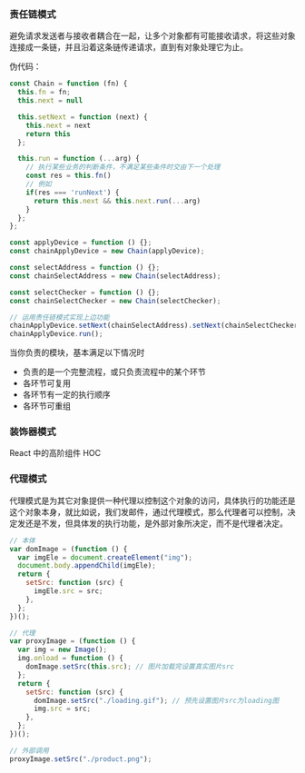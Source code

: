 ### 责任链模式

避免请求发送者与接收者耦合在一起，让多个对象都有可能接收请求，将这些对象连接成一条链，并且沿着这条链传递请求，直到有对象处理它为止。

伪代码：
```javascript
const Chain = function (fn) {
  this.fn = fn;
  this.next = null

  this.setNext = function (next) {
    this.next = next
    return this
  };

  this.run = function (...arg) {
    // 执行某些业务的判断条件，不满足某些条件时交由下一个处理
    const res = this.fn()
    // 例如
    if(res === 'runNext') {
      return this.next && this.next.run(...arg)
    }
  };
};

const applyDevice = function () {};
const chainApplyDevice = new Chain(applyDevice);

const selectAddress = function () {};
const chainSelectAddress = new Chain(selectAddress);

const selectChecker = function () {};
const chainSelectChecker = new Chain(selectChecker);

// 运用责任链模式实现上边功能
chainApplyDevice.setNext(chainSelectAddress).setNext(chainSelectChecker);
chainApplyDevice.run();
```

当你负责的模块，基本满足以下情况时

- 负责的是一个完整流程，或只负责流程中的某个环节
- 各环节可复用
- 各环节有一定的执行顺序
- 各环节可重组

### 装饰器模式

React 中的高阶组件 HOC

### 代理模式

代理模式是为其它对象提供一种代理以控制这个对象的访问，具体执行的功能还是这个对象本身，就比如说，我们发邮件，通过代理模式，那么代理者可以控制，决定发还是不发，但具体发的执行功能，是外部对象所决定，而不是代理者决定。

```javascript
// 本体
var domImage = (function () {
  var imgEle = document.createElement("img");
  document.body.appendChild(imgEle);
  return {
    setSrc: function (src) {
      imgEle.src = src;
    },
  };
})();

// 代理
var proxyImage = (function () {
  var img = new Image();
  img.onload = function () {
    domImage.setSrc(this.src); // 图片加载完设置真实图片src
  };
  return {
    setSrc: function (src) {
      domImage.setSrc("./loading.gif"); // 预先设置图片src为loading图
      img.src = src;
    },
  };
})();

// 外部调用
proxyImage.setSrc("./product.png");
```
